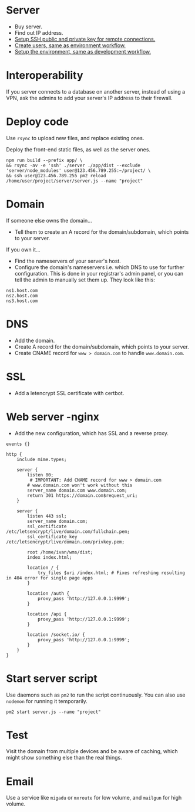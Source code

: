 # Server

-   Buy server.
-   Find out IP address.
-   [Setup SSH public and private key for remote connections.](../ssh.md)
-   [Create users, same as environment workflow.](./environment.md)
-   [Setup the environment, same as development workflow.](./development.md)

# Interoperability

If you server connects to a database on another server, instead of using a VPN, ask the admins to add your server's IP address to their firewall.

# Deploy code

Use `rsync` to upload new files, and replace existing ones.

Deploy the front-end static files, as well as the server ones.

```
npm run build --prefix app/ \
&& rsync -av -e 'ssh' ./server ./app/dist --exclude 'server/node_modules' user@123.456.789.255:~/project/ \
&& ssh user@123.456.789.255 pm2 reload /home/user/project/server/server.js --name "project"
```

# Domain

If someone else owns the domain...

-   Tell them to create an A record for the domain/subdomain, which points to your server.

If you own it...

-   Find the nameservers of your server's host.
-   Configure the domain's nameservers i.e. which DNS to use for further configuration. This is done in your registrar's admin panel, or you can tell the admin to manually set them up. They look like this:

```
ns1.host.com
ns2.host.com
ns3.host.com
```

# DNS

-   Add the domain.
-   Create A record for the domain/subdomain, which points to your server.
-   Create CNAME record for `www > domain.com` to handle `www.domain.com`.

# SSL

-   Add a letencrypt SSL certificate with certbot.

# Web server -nginx

-   Add the new configuration, which has SSL and a reverse proxy.

```nginx
events {}

http {
    include mime.types;

    server {
        listen 80;
         # IMPORTANT: Add CNAME record for www > domain.com
        # www.domain.com won't work without this
        server_name domain.com www.domain.com;
        return 301 https://domain.com$request_uri;
    }

    server {
        listen 443 ssl;
        server_name domain.com;
        ssl_certificate /etc/letsencrypt/live/domain.com/fullchain.pem;
        ssl_certificate_key /etc/letsencrypt/live/domain.com/privkey.pem;

        root /home/ivan/wms/dist;
        index index.html;

        location / {
            try_files $uri /index.html; # Fixes refreshing resulting in 404 error for single page apps
        }

        location /auth {
            proxy_pass 'http://127.0.0.1:9999';
        }

        location /api {
            proxy_pass 'http://127.0.0.1:9999';
        }

        location /socket.io/ {
            proxy_pass 'http://127.0.0.1:9999';
        }
    }
}
```

# Start server script

Use daemons such as `pm2` to run the script continuously. You can also use `nodemon` for running it temporarily.

```
pm2 start server.js --name "project"
```

# Test

Visit the domain from multiple devices and be aware of caching, which might show something else than the real things.

# Email

Use a service like `migadu` or `mxroute` for low volume, and `mailgun` for high volume.
